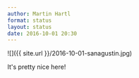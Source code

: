 ```yaml
---
author: Martin Hartl
format: status
layout: status
date: 2016-10-01 20:30
---
```

![]({{ site.url }}/2016-10-01-sanagustin.jpg)

It's pretty nice here!